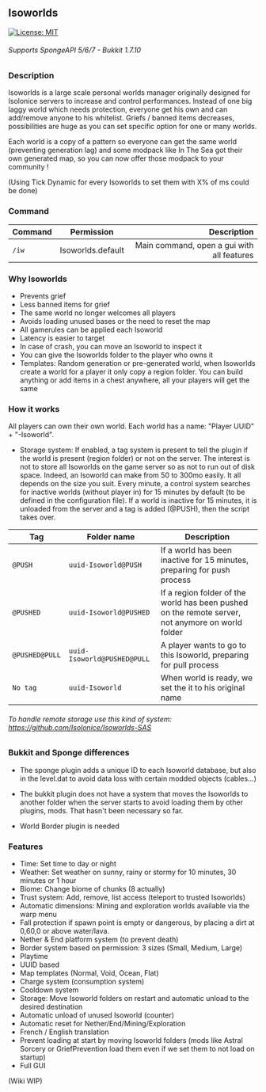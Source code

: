 ## Isoworlds
[![License: MIT](https://img.shields.io/badge/License-MIT-blue.svg)](https://opensource.org/licenses/MIT)
###### Supports SpongeAPI 5/6/7 - Bukkit 1.7.10

### Description
Isoworlds is a large scale personal worlds manager originally designed for Isolonice servers to increase and control performances. Instead of one big laggy world which needs protection, everyone get his own and can add/remove anyone to his whitelist. 
 Griefs / banned items decreases, possibilities are huge as you can set specific option for one or many worlds. 
 
 Each world is a copy of a pattern so everyone can get the same world (preventing generation lag) and some modpack like In The Sea got their own generated map, so you can now offer those modpack to your community !

(Using Tick Dynamic for every Isoworlds to set them with X% of ms could be done)

### Command
| Command        | Permission           | Description  |
| ------------- |:-------------:| -----:|
| `/iw`      | Isoworlds.default | Main command, open a gui with all features |

### Why Isoworlds
- Prevents grief
- Less banned items for grief
- The same world no longer welcomes all players
- Avoids loading unused bases or the need to reset the map
- All gamerules can be applied each Isoworld
- Latency is easier to target
- In case of crash, you can move an Isoworld to inspect it
- You can give the Isoworlds folder to the player who owns it
- Templates: Random generation or pre-generated world, when Isoworlds create a world for a player it only copy a region folder. You can build anything or add items in a chest anywhere, all your players will get the same

### How it works
All players can own their own world. Each world has a name: "Player UUID" + "-Isoworld". 

- Storage system: If enabled, a tag system is present to tell the plugin if the world is present (region folder) or not on the server. The interest is not to store all Isoworlds on the game server so as not to run out of disk space. Indeed, an Isoworld can make from 50 to 300mo easily. It all depends on the size you suit. Every minute, a control system searches for inactive worlds (without player in) for 15 minutes by default (to be defined in the configuration file). If a world is inactive for 15 minutes, it is unloaded from the server and a tag is added (@PUSH), then the script takes over.

| Tag        | Folder name | Description  |
| ------------- | ------------- | ------------- |
| `@PUSH` | `uuid-Isoworld@PUSH` | If a world has been inactive for 15 minutes, preparing for push process |
| `@PUSHED` | `uuid-Isoworld@PUSHED` | If a region folder of the world has been pushed on the remote server, not anymore on world folder |
| `@PUSHED@PULL` | `uuid-Isoworld@PUSHED@PULL` | A player wants to go to this Isoworld, preparing for pull process |
| `No tag` | `uuid-Isoworld` | When world is ready, we set the it to his original name  |

###### To handle remote storage use this kind of system: https://github.com/Isolonice/Isoworlds-SAS

### Bukkit and Sponge differences
- The sponge plugin adds a unique ID to each Isoworld database, but also in the level.dat to avoid data loss with certain modded objects (cables...)

- The bukkit plugin does not have a system that moves the Isoworlds to another folder when the server starts to avoid loading them by other plugins, mods. That hasn't been necessary so far.
- World Border plugin is needed

### Features
- Time: Set time to day or night
- Weather: Set weather on sunny, rainy or stormy for 10 minutes, 30 minutes or 1 hour
- Biome: Change biome of chunks (8 actually)
- Trust system: Add, remove, list access (teleport to trusted Isoworlds)
- Automatic dimensions: Mining and exploration worlds available via the warp menu
- Fall protection if spawn point is empty or dangerous, by placing a dirt at 0,60,0 or above water/lava.
- Nether & End platform system (to prevent death)
- Border system based on permission: 3 sizes (Small, Medium, Large)
- Playtime
- UUID based
- Map templates (Normal, Void, Ocean, Flat)
- Charge system (consumption system)
- Cooldown system
- Storage: Move Isoworld folders on restart and automatic unload to the desired destination
- Automatic unload of unused Isoworld (counter)
- Automatic reset for Nether/End/Mining/Exploration
- French / English translation
- Prevent loading at start by moving Isoworld folders (mods like Astral Sorcery or GriefPrevention load them even if we set them to not load on startup)
- Full GUI

(Wiki WIP)
